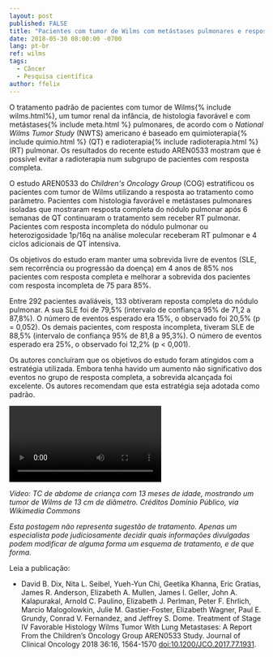 ```yaml
---
layout: post
published: FALSE
title: "Pacientes com tumor de Wilms com metástases pulmonares e resposta completa não precisam de RT"
date: 2018-05-30 08:00:00 -0700
lang: pt-br
ref: wilms
tags:
  - Câncer
  - Pesquisa científica
author: ffelix
---
```

O tratamento padrão de pacientes com tumor de Wilms{% include wilms.html%}, um tumor renal da infância, de histologia favorável e com metástases{% include meta.html %} pulmonares, de
acordo com o _National Wilms Tumor Study_ (NWTS) americano é baseado em quimioterapia{% include quimio.html %} (QT) e radioterapia{% include radioterapia.html %} (RT) pulmonar. Os resultados do recente
estudo AREN0533 mostram que é possível evitar a radioterapia num subgrupo de pacientes com resposta completa.
<!--more-->

O estudo AREN0533 do _Children's Oncology Group_ (COG) estratificou os pacientes com tumor de Wilms utilizando a resposta ao tratamento como
parâmetro. Pacientes com histologia favorável e metástases pulmonares isoladas que mostraram resposta completa do nódulo pulmonar após 6
semanas de QT continuaram o tratamento sem receber RT pulmonar. Pacientes com resposta incompleta do nódulo
pulmonar ou heterozigosidade 1p/16q na análise molecular receberam RT pulmonar e 4 ciclos adicionais de QT intensiva.

Os objetivos do estudo eram manter uma sobrevida livre de eventos (SLE, sem recorrência ou progressão da doença) em 4 anos de 85% nos pacientes
com resposta completa e melhorar a sobrevida dos pacientes com resposta incompleta de 75 para 85%.

Entre 292 pacientes avaliáveis, 133 obtiveram reposta completa do nódulo pulmonar. A sua SLE foi de 79,5% (intervalo de confiança 95% de
71,2 a 87,8%). O número de eventos esperado era 15%, o observado foi 20,5% (p = 0,052). Os demais pacientes, com resposta incompleta,
tiveram SLE de 88,5% (intervalo de confiança 95% de 81,8 a 95,3%). O número de eventos esperado era 25%, o observado foi 12,2% (p < 0,001).

Os autores concluíram que os objetivos do estudo foram atingidos com a estratégia utilizada. Embora tenha havido um aumento não significativo
dos eventos no grupo de resposta completa, a sobrevida alcançada foi excelente. Os autores recomendam que esta estratégia seja adotada como padrão.

<video id="0" controls>
<source src="https://upload.wikimedia.org/wikipedia/commons/3/3f/Wilms_Tumor_CTScan.ogv" type="video/ogg" codecs="theora, vorbis">
<p>Se você não consegue visualizar o vídeo, o seu navegador não dá suporte para vídeos HTML5.</p>
</video>

_Vídeo: TC de abdome de criança com 13 meses de idade, mostrando um tumor de Wilms de 13 cm de diâmetro. Créditos Domínio Público, via Wikimedia Commons_

_Esta postagem não representa sugestão de tratamento. Apenas um especialista pode judiciosamente decidir quais informações divulgadas podem modificar de alguma forma um esquema de tratamento, e de que forma._

Leia a publicação:
- David B. Dix, Nita L. Seibel, Yueh-Yun Chi, Geetika Khanna, Eric Gratias, James R. Anderson, Elizabeth A. Mullen, James I. Geller, John A. Kalapurakal, Arnold C. Paulino, Elizabeth J. Perlman, Peter F. Ehrlich, Marcio Malogolowkin, Julie M. Gastier-Foster, Elizabeth Wagner, Paul E. Grundy, Conrad V. Fernandez, and Jeffrey S. Dome. Treatment of Stage IV Favorable Histology Wilms Tumor With Lung Metastases: A Report From the Children’s Oncology Group AREN0533 Study. Journal of Clinical Oncology 2018 36:16, 1564-1570  [doi:10.1200/JCO.2017.77.1931](https://doi.org/10.1200/JCO.2017.77.1931).

